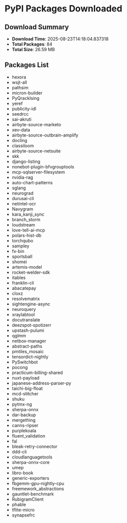 # PyPI Packages Downloaded

## Download Summary
- **Download Time**: 2025-08-23T14:18:04.837318
- **Total Packages**: 84
- **Total Size**: 26.59 MB

## Packages List
- hexora
- wsjt-all
- pathsim
- micron-builder
- PyQrackIsing
- yeref
- publicity-idl
- seedrcc
- sai-akruti
- airbyte-source-marketo
- xev-data
- airbyte-source-outbrain-amplify
- docling
- classiloom
- airbyte-source-netsuite
- skk
- django-listing
- nonebot-plugin-bfvgrouptools
- mcp-sqlserver-filesystem
- nvidia-rag
- auto-chart-patterns
- sglang
- neurograd
- durusai-cli
- netintel-ocr
- Navygram
- kara_kanji_sync
- branch_storm
- loudstream
- love-tell-ai-mcp
- polars-hist-db
- torchqubo
- sampley
- fx-bin
- sportsball
- shomei
- artemis-model
- rocket-welder-sdk
- itables
- franklin-cli
- abacatepay
- cloxz
- resolvematrix
- sightengine-async
- neuroquery
- xraylabtool
- docutranslate
- deezspot-spotizerr
- upstash-pulumi
- qglmm
- netbox-manager
- abstract-paths
- pmtiles_mosaic
- tensordict-nightly
- PySwitchbot
- pocong
- practicum-billing-shared
- nuxt-payload
- japanese-address-parser-py
- taichi-big-float
- mcd-stitcher
- shuku
- pytmx-ng
- sherpa-onnx
- dar-backup
- mergething
- canns-ripser
- purplekoala
- fluent_validation
- fal
- bleak-retry-connector
- ddd-cli
- cloudlanguagetools
- sherpa-onnx-core
- umep
- libro-book
- generic-exporters
- fbgemm-gpu-nightly-cpu
- freemework_abstractions
- gauntlet-benchmark
- RubigramClient
- phable
- tflite-micro
- synapsefrc

